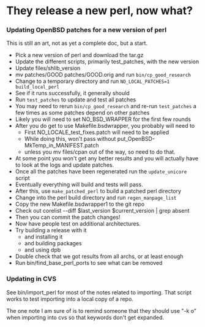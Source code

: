 # They release a new perl, now what?

### Updating OpenBSD patches for a new version of perl

This is still an art, not as yet a complete doc, but a start.

* Pick a new version of perl and download the tar.gz
* Update the different scripts, primarily test_patches, with the new version
* Update files/shlib_version
* mv patches/GOOD patches/GOOD.orig and run `bin/cp_good_research`
* Change to a temporary directory and run `NO_LOCAL_PATCHES=1 build_local_perl`
* See if it runs successfully, it generally should
* Run `test_patches` to update and test all patches
* You may need to rerun `bin/cp_good_research` and re-run
  `test_patches` a few times as some patches depend on other patches
* Likely you will need to set NO_BSD_WRAPPER for the first few rounds
* After you do get to use Makefile.bsdwrapper, you probably will need to
    * First NO_LOCALE_test_fixes.patch will need to be applied
    * While doing this, won't pass without put_OpenBSD-MkTemp_in_MANIFEST.patch
    * unless you mv files/cpan out of the way, so need to do that.
* At some point you won't get any better results and you will actually have to
  look at the logs and update patches.
* Once all the patches have been regenerated run the `update_unicore` script
* Eventually everything will build and tests will pass.
* After this, use `make_patched_perl` to build a patched perl directory
* Change into the perl build directory and run `regen_manpage_list`
* Copy the new Makefile.bsdwrapper1 to the git repo
* Check out corelist --diff $last_version $current_version | grep absent
* Then you can commit the patch changes!
* Now have people test on additional architectures.
* Try building a release with it
    * and installing it
    * and building packages
    * and using dpb
* Double check that we got results from all archs, or at least enough
* Run bin/find_base_perl_ports to see what can be removed

### Updating in CVS
See bin/import_perl for most of the notes related to importing. That script
works to test importing into a local copy of a repo.

The one note I am sure of is to remind someone that they should use "-k o"
when importing into cvs so that keywords don't get expanded.
